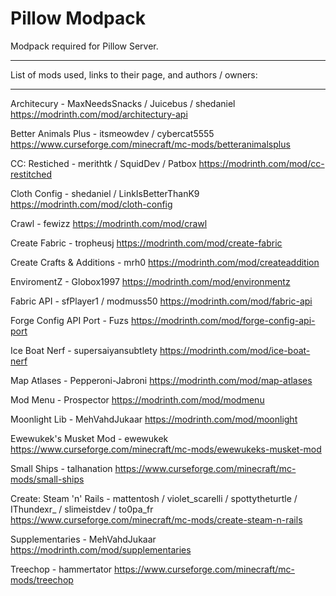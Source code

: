# Pillow Modpack
Modpack required for Pillow Server.

---------------------------------------------------------------------------------------------------------------------------------------------------------------------------------

List of mods used, links to their page, and authors / owners:

------------------------------------------------------------------------------------------------------------------------------------------------------------------------------------------------------------------------------------------------------------------------------------------------------------------------------------------------------------------

Architecury - MaxNeedsSnacks / Juicebus / shedaniel
https://modrinth.com/mod/architectury-api

Better Animals Plus - itsmeowdev / cybercat5555
https://www.curseforge.com/minecraft/mc-mods/betteranimalsplus

CC: Restiched - merithtk / SquidDev / Patbox
https://modrinth.com/mod/cc-restitched

Cloth Config - shedaniel / LinkIsBetterThanK9
https://modrinth.com/mod/cloth-config

Crawl - fewizz
https://modrinth.com/mod/crawl

Create Fabric - tropheusj
https://modrinth.com/mod/create-fabric

Create Crafts & Additions - mrh0
https://modrinth.com/mod/createaddition

EnviromentZ - Globox1997
https://modrinth.com/mod/environmentz

Fabric API - sfPlayer1 / modmuss50
https://modrinth.com/mod/fabric-api

Forge Config API Port - Fuzs
https://modrinth.com/mod/forge-config-api-port

Ice Boat Nerf - supersaiyansubtlety
https://modrinth.com/mod/ice-boat-nerf

Map Atlases - Pepperoni-Jabroni
https://modrinth.com/mod/map-atlases

Mod Menu - Prospector
https://modrinth.com/mod/modmenu

Moonlight Lib - MehVahdJukaar
https://modrinth.com/mod/moonlight

Ewewukek's Musket Mod - ewewukek
https://www.curseforge.com/minecraft/mc-mods/ewewukeks-musket-mod

Small Ships - talhanation
https://www.curseforge.com/minecraft/mc-mods/small-ships

Create: Steam 'n' Rails - mattentosh / violet_scarelli / spottytheturtle / IThundexr_ / slimeistdev / to0pa_fr
https://www.curseforge.com/minecraft/mc-mods/create-steam-n-rails

Supplementaries - MehVahdJukaar
https://modrinth.com/mod/supplementaries

Treechop - hammertator
https://www.curseforge.com/minecraft/mc-mods/treechop

